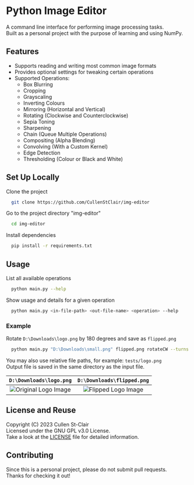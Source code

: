 
# Python Image Editor

A command line interface for performing image processing tasks.  
Built as a personal project with the purpose of learning and using NumPy.

## Features

- Supports reading and writing most common image formats
- Provides optional settings for tweaking certain operations
- Supported Operations:
  - Box Blurring
  - Cropping
  - Grayscaling
  - Inverting Colours
  - Mirroring (Horizontal and Vertical)
  - Rotating (Clockwise and Counterclockwise)
  - Sepia Toning
  - Sharpening
  - Chain (Queue Multiple Operations)
  - Compositing (Alpha Blending)
  - Convolving (With a Custom Kernel)
  - Edge Detection
  - Thresholding (Colour or Black and White)

## Set Up Locally

Clone the project

```bash
  git clone https://github.com/CullenStClair/img-editor
```

Go to the project directory "img-editor"

```bash
  cd img-editor
```

Install dependencies

```bash
  pip install -r requirements.txt
```

## Usage

List all available operations

```bash
  python main.py --help
```

Show usage and details for a given operation

```bash
  python main.py <in-file-path> <out-file-name> <operation> --help
```

### Example

Rotate `D:\Downloads\logo.png` by 180 degrees and save as `flipped.png`

```bash
  python main.py "D:\Downloads\small.png" flipped.png rotateCW --turns 2
```

You may also use relative file paths, for example:  `tests/logo.png`  
Output file is saved in the same directory as the input file.

`D:\Downloads\logo.png`  |  `D:\Downloads\flipped.png`
:-------------------------:|:-------------------------:
![Original Logo Image](https://i.imgur.com/cKBXnKi.png) | ![Flipped Logo Image](https://i.imgur.com/OBnyQbF.png)

## License and Reuse

Copyright (C) 2023  Cullen St-Clair  
Licensed under the GNU GPL v3.0 License.  
Take a look at the [LICENSE](https://github.com/CullenStClair/img-editor/blob/master/LICENSE) file for detailed information.

## Contributing

Since this is a personal project, please do not submit pull requests.  
Thanks for checking it out!
